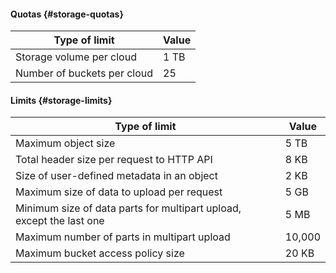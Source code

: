 #### Quotas {#storage-quotas}

| Type of limit | Value |
--- | ---
| Storage volume per cloud | 1 TB |
| Number of buckets per cloud | 25 |

#### Limits {#storage-limits}

| Type of limit | Value |
--- | ---
| Maximum object size | 5 TB |
| Total header size per request to HTTP API | 8 KB |
| Size of user-defined metadata in an object | 2 KB |
| Maximum size of data to upload per request | 5 GB |
| Minimum size of data parts for multipart upload, except the last one | 5 MB |
| Maximum number of parts in multipart upload | 10,000 |
| Maximum bucket access policy size | 20 KB |
